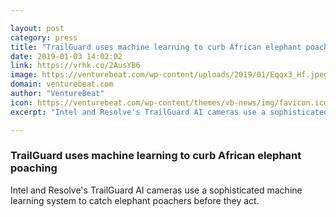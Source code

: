 ```yaml
---

layout: post
category: press
title: "TrailGuard uses machine learning to curb African elephant poaching"
date: 2019-01-03 14:02:02
link: https://vrhk.co/2AusYB6
image: https://venturebeat.com/wp-content/uploads/2019/01/Eqqx3_Hf.jpeg?fit=1280%2C852&strip=all
domain: venturebeat.com
author: "VentureBeat"
icon: https://venturebeat.com/wp-content/themes/vb-news/img/favicon.ico
excerpt: "Intel and Resolve's TrailGuard AI cameras use a sophisticated machine learning system to catch elephant poachers before they act."

---
```


### TrailGuard uses machine learning to curb African elephant poaching

Intel and Resolve's TrailGuard AI cameras use a sophisticated machine learning system to catch elephant poachers before they act.